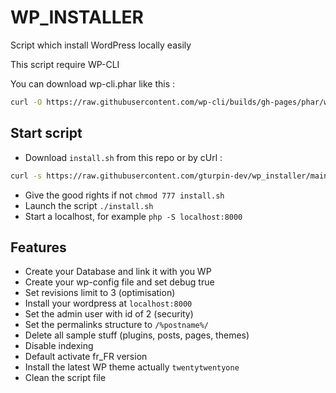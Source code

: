 # WP_INSTALLER
Script which install WordPress locally easily

This script require WP-CLI

You can download wp-cli.phar like this :
```sh
curl -O https://raw.githubusercontent.com/wp-cli/builds/gh-pages/phar/wp-cli.phar
```

## Start script
- Download `install.sh` from this repo or by cUrl :
```sh
curl -s https://raw.githubusercontent.com/gturpin-dev/wp_installer/main/install.sh -o install.sh
```
- Give the good rights if not `chmod 777 install.sh`
- Launch the script `./install.sh`
- Start a localhost, for example `php -S localhost:8000`

## Features
- Create your Database and link it with you WP
- Create your wp-config file and set debug true
- Set revisions limit to 3 (optimisation)
- Install your wordpress at `localhost:8000`
- Set the admin user with id of 2 (security)
- Set the permalinks structure to `/%postname%/`
- Delete all sample stuff (plugins, posts, pages, themes)
- Disable indexing
- Default activate fr_FR version
- Install the latest WP theme actually `twentytwentyone`
- Clean the script file